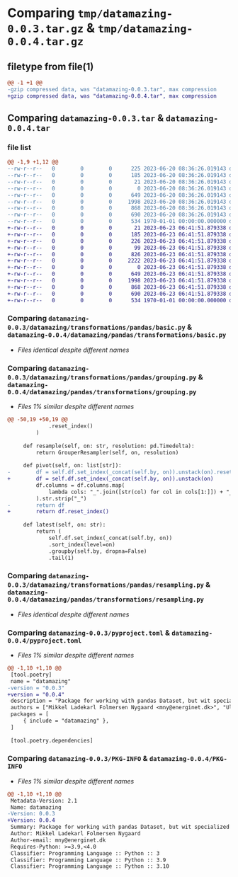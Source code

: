# Comparing `tmp/datamazing-0.0.3.tar.gz` & `tmp/datamazing-0.0.4.tar.gz`

## filetype from file(1)

```diff
@@ -1 +1 @@
-gzip compressed data, was "datamazing-0.0.3.tar", max compression
+gzip compressed data, was "datamazing-0.0.4.tar", max compression
```

## Comparing `datamazing-0.0.3.tar` & `datamazing-0.0.4.tar`

### file list

```diff
@@ -1,9 +1,12 @@
--rw-r--r--   0        0        0      225 2023-06-20 08:36:26.019143 datamazing-0.0.3/datamazing/__init__.py
--rw-r--r--   0        0        0      185 2023-06-20 08:36:26.019143 datamazing-0.0.3/datamazing/datacollection/__init__.py
--rw-r--r--   0        0        0       21 2023-06-20 08:36:26.019143 datamazing-0.0.3/datamazing/transformations/__init__.py
--rw-r--r--   0        0        0        0 2023-06-20 08:36:26.019143 datamazing-0.0.3/datamazing/transformations/pandas/__init__.py
--rw-r--r--   0        0        0      649 2023-06-20 08:36:26.019143 datamazing-0.0.3/datamazing/transformations/pandas/basic.py
--rw-r--r--   0        0        0     1998 2023-06-20 08:36:26.019143 datamazing-0.0.3/datamazing/transformations/pandas/grouping.py
--rw-r--r--   0        0        0      868 2023-06-20 08:36:26.019143 datamazing-0.0.3/datamazing/transformations/pandas/resampling.py
--rw-r--r--   0        0        0      690 2023-06-20 08:36:26.019143 datamazing-0.0.3/pyproject.toml
--rw-r--r--   0        0        0      534 1970-01-01 00:00:00.000000 datamazing-0.0.3/PKG-INFO
+-rw-r--r--   0        0        0       21 2023-06-23 06:41:51.879338 datamazing-0.0.4/datamazing/__init__.py
+-rw-r--r--   0        0        0      185 2023-06-23 06:41:51.879338 datamazing-0.0.4/datamazing/datacollection/__init__.py
+-rw-r--r--   0        0        0      226 2023-06-23 06:41:51.879338 datamazing-0.0.4/datamazing/pandas/__init__.py
+-rw-r--r--   0        0        0       99 2023-06-23 06:41:51.879338 datamazing-0.0.4/datamazing/pandas/testing/__init__.py
+-rw-r--r--   0        0        0      826 2023-06-23 06:41:51.879338 datamazing-0.0.4/datamazing/pandas/testing/assertions.py
+-rw-r--r--   0        0        0     2222 2023-06-23 06:41:51.879338 datamazing-0.0.4/datamazing/pandas/testing/data.py
+-rw-r--r--   0        0        0        0 2023-06-23 06:41:51.879338 datamazing-0.0.4/datamazing/pandas/transformations/__init__.py
+-rw-r--r--   0        0        0      649 2023-06-23 06:41:51.879338 datamazing-0.0.4/datamazing/pandas/transformations/basic.py
+-rw-r--r--   0        0        0     1998 2023-06-23 06:41:51.879338 datamazing-0.0.4/datamazing/pandas/transformations/grouping.py
+-rw-r--r--   0        0        0      868 2023-06-23 06:41:51.879338 datamazing-0.0.4/datamazing/pandas/transformations/resampling.py
+-rw-r--r--   0        0        0      690 2023-06-23 06:41:51.879338 datamazing-0.0.4/pyproject.toml
+-rw-r--r--   0        0        0      534 1970-01-01 00:00:00.000000 datamazing-0.0.4/PKG-INFO
```

### Comparing `datamazing-0.0.3/datamazing/transformations/pandas/basic.py` & `datamazing-0.0.4/datamazing/pandas/transformations/basic.py`

 * *Files identical despite different names*

### Comparing `datamazing-0.0.3/datamazing/transformations/pandas/grouping.py` & `datamazing-0.0.4/datamazing/pandas/transformations/grouping.py`

 * *Files 1% similar despite different names*

```diff
@@ -50,19 +50,19 @@
             .reset_index()
         )
 
     def resample(self, on: str, resolution: pd.Timedelta):
         return GrouperResampler(self, on, resolution)
 
     def pivot(self, on: list[str]):
-        df = self.df.set_index(_concat(self.by, on)).unstack(on).reset_index()
+        df = self.df.set_index(_concat(self.by, on)).unstack(on)
         df.columns = df.columns.map(
             lambda cols: "_".join([str(col) for col in cols[1:]]) + "_" + str(cols[0])
         ).str.strip("_")
-        return df
+        return df.reset_index()
 
     def latest(self, on: str):
         return (
             self.df.set_index(_concat(self.by, on))
             .sort_index(level=on)
             .groupby(self.by, dropna=False)
             .tail(1)
```

### Comparing `datamazing-0.0.3/datamazing/transformations/pandas/resampling.py` & `datamazing-0.0.4/datamazing/pandas/transformations/resampling.py`

 * *Files identical despite different names*

### Comparing `datamazing-0.0.3/pyproject.toml` & `datamazing-0.0.4/pyproject.toml`

 * *Files 1% similar despite different names*

```diff
@@ -1,10 +1,10 @@
 [tool.poetry]
 name = "datamazing"
-version = "0.0.3"
+version = "0.0.4"
 description = "Package for working with pandas Dataset, but wit specialized functions used for Energinet"
 authors = ["Mikkel Ladekarl Folmersen Nygaard <mny@energinet.dk>", "Ulrik Christensen <uch@energinet.dk>"]
 packages = [
     { include = "datamazing" },
 ]
 
 [tool.poetry.dependencies]
```

### Comparing `datamazing-0.0.3/PKG-INFO` & `datamazing-0.0.4/PKG-INFO`

 * *Files 1% similar despite different names*

```diff
@@ -1,10 +1,10 @@
 Metadata-Version: 2.1
 Name: datamazing
-Version: 0.0.3
+Version: 0.0.4
 Summary: Package for working with pandas Dataset, but wit specialized functions used for Energinet
 Author: Mikkel Ladekarl Folmersen Nygaard
 Author-email: mny@energinet.dk
 Requires-Python: >=3.9,<4.0
 Classifier: Programming Language :: Python :: 3
 Classifier: Programming Language :: Python :: 3.9
 Classifier: Programming Language :: Python :: 3.10
```

